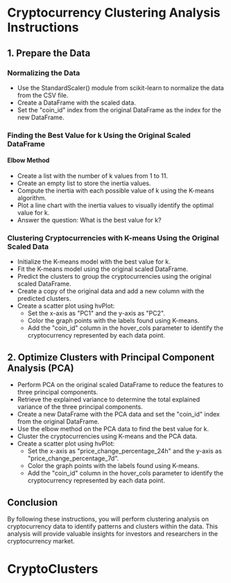 # Cryptocurrency Clustering Analysis Instructions

## 1. Prepare the Data

### Normalizing the Data
- Use the StandardScaler() module from scikit-learn to normalize the data from the CSV file.
- Create a DataFrame with the scaled data.
- Set the "coin_id" index from the original DataFrame as the index for the new DataFrame.

### Finding the Best Value for k Using the Original Scaled DataFrame

#### Elbow Method
- Create a list with the number of k values from 1 to 11.
- Create an empty list to store the inertia values.
- Compute the inertia with each possible value of k using the K-means algorithm.
- Plot a line chart with the inertia values to visually identify the optimal value for k.
- Answer the question: What is the best value for k?

### Clustering Cryptocurrencies with K-means Using the Original Scaled Data

- Initialize the K-means model with the best value for k.
- Fit the K-means model using the original scaled DataFrame.
- Predict the clusters to group the cryptocurrencies using the original scaled DataFrame.
- Create a copy of the original data and add a new column with the predicted clusters.
- Create a scatter plot using hvPlot:
  - Set the x-axis as "PC1" and the y-axis as "PC2".
  - Color the graph points with the labels found using K-means.
  - Add the "coin_id" column in the hover_cols parameter to identify the cryptocurrency represented by each data point.

## 2. Optimize Clusters with Principal Component Analysis (PCA)

- Perform PCA on the original scaled DataFrame to reduce the features to three principal components.
- Retrieve the explained variance to determine the total explained variance of the three principal components.
- Create a new DataFrame with the PCA data and set the "coin_id" index from the original DataFrame.
- Use the elbow method on the PCA data to find the best value for k.
- Cluster the cryptocurrencies using K-means and the PCA data.
- Create a scatter plot using hvPlot:
  - Set the x-axis as "price_change_percentage_24h" and the y-axis as "price_change_percentage_7d".
  - Color the graph points with the labels found using K-means.
  - Add the "coin_id" column in the hover_cols parameter to identify the cryptocurrency represented by each data point.
  
## Conclusion

By following these instructions, you will perform clustering analysis on cryptocurrency data to identify patterns and clusters within the data. This analysis will provide valuable insights for investors and researchers in the cryptocurrency market.
# CryptoClusters
